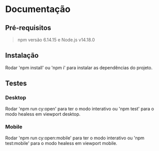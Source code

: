 # Documentação

## Pré-requisitos
> npm versão 6.14.15 e Node.js v14.18.0

## Instalação
Rodar 'npm install' ou 'npm i' para instalar as dependências do projeto.

## Testes

### Desktop
Rodar 'npm run cy:open' para ter o modo interativo ou 'npm test' para o modo healess em viewport desktop.

### Mobile
Rodar 'npm run cy:open:mobile' para ter o modo interativo ou 'npm test:mobile' para o modo healess em viewport mobile.